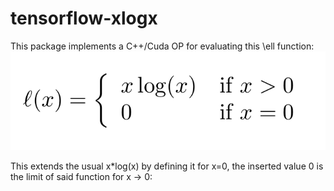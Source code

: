 # tensorflow-xlogx
This package implements a C++/Cuda OP for evaluating this \ell function:
![\ell function](https://raw.githubusercontent.com/dwd31415/tensorflow-xlogx/master/formulas/formula_ell.png )

This extends the usual x*log(x) by defining it for x=0, the inserted value 0 is the limit of said function for x -> 0:

